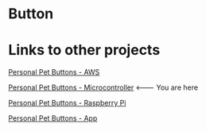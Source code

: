 # Button


# Links to other projects
[Personal Pet Buttons - AWS](https://github.com/gabe-stier/Personal_Pet_Buttons-AWS)

[Personal Pet Buttons - Microcontroller](https://github.com/gabe-stier/Personal_Pet_Buttons-Microcontroller) <--- You are here

[Personal Pet Buttons - Raspberry Pi](https://github.com/gabe-stier/Personal_Pet_Buttons-Raspberry_Pi)

[Personal Pet Buttons - App](https://github.com/gabe-stier/Personal_Pet_Buttons-Mobile_App)
